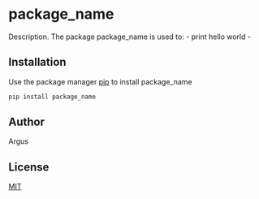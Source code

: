 # package_name

Description. 
The package package_name is used to:
	- print hello world
	-

## Installation

Use the package manager [pip](https://pip.pypa.io/en/stable/) to install package_name

```bash
pip install package_name
```

## Author
Argus

## License
[MIT](https://choosealicense.com/licenses/mit/)
